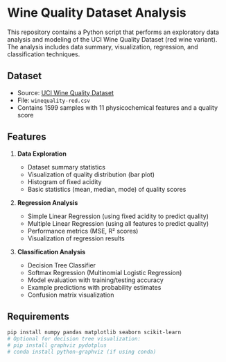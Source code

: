 # Wine Quality Dataset Analysis

This repository contains a Python script that performs an exploratory data analysis and modeling of the UCI Wine Quality Dataset (red wine variant). The analysis includes data summary, visualization, regression, and classification techniques.

## Dataset
- Source: [UCI Wine Quality Dataset](https://archive.ics.uci.edu/ml/datasets/wine+quality)
- File: `winequality-red.csv`
- Contains 1599 samples with 11 physicochemical features and a quality score

## Features
1. **Data Exploration**
   - Dataset summary statistics
   - Visualization of quality distribution (bar plot)
   - Histogram of fixed acidity
   - Basic statistics (mean, median, mode) of quality scores

2. **Regression Analysis**
   - Simple Linear Regression (using fixed acidity to predict quality)
   - Multiple Linear Regression (using all features to predict quality)
   - Performance metrics (MSE, R² scores)
   - Visualization of regression results

3. **Classification Analysis**
   - Decision Tree Classifier
   - Softmax Regression (Multinomial Logistic Regression)
   - Model evaluation with training/testing accuracy
   - Example predictions with probability estimates
   - Confusion matrix visualization

## Requirements
```bash
pip install numpy pandas matplotlib seaborn scikit-learn
# Optional for decision tree visualization:
# pip install graphviz pydotplus
# conda install python-graphviz (if using conda)
